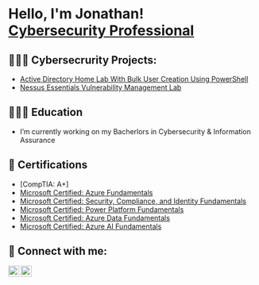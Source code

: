<h1>Hello, I'm Jonathan! <br/><a href="https://jonthecyberguy.tech"</a> Cybersecurity Professional</a> </h1>

<h2>👨🏾‍💻 Cybersecrurity Projects:</h2>
 
- [Active Directory Home Lab With Bulk User Creation Using PowerShell](https://github.com/JonCyberGuy/ActiveDirectoryLab)
- [Nessus Essentials Vulnerability Management Lab](https://github.com/JonCyberGuy/VulnerabilityManagement)

<h2>👨🏽‍🎓 Education</h2>

- I’m currently working on my Bacherlors in Cybersecurity & Information Assurance

<h2>📜 Certifications</h2>

- [CompTIA: A+]
- [Microsoft Certified: Azure Fundamentals](https://www.credly.com/badges/426c47ab-8989-41bd-8bcc-ec4dd6fc80ca/public_url)
- [Microsoft Certified: Security, Compliance, and Identity Fundamentals](https://www.credly.com/badges/93a26747-ca7b-4210-990c-a7a39d7deb4c/public_url)
- [Microsoft Certified: Power Platform Fundamentals](https://www.credly.com/badges/ccfa608b-606c-4214-b6c4-47f85b142dba/public_url)
- [Microsoft Certified: Azure Data Fundamentals](https://www.credly.com/badges/b2c70be3-5202-485a-83ba-45daf95642c9/public_url)
- [Microsoft Certified: Azure AI Fundamentals](https://www.credly.com/badges/17a91ced-9d1e-496c-ac27-65d5a728c516/public_url)

<h2> 🤳 Connect with me:</h2>

[<img align="left" alt="Jonathan Williams | Website" width="22px" src="https://emojipedia-us.s3.dualstack.us-west-1.amazonaws.com/thumbs/160/facebook/327/globe-with-meridians_1f310.png" />][Website]
[<img align="left" alt="Jonathan Williams | LinkedIn" width="22px" src="https://cdn.jsdelivr.net/npm/simple-icons@v3/icons/linkedin.svg" />][linkedin]

[Website]: https://jonthecyberguy.tech/
[linkedin]: https://www.linkedin.com/in/jwills9315/
